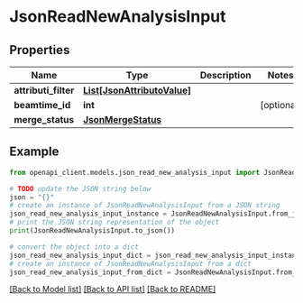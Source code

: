 # JsonReadNewAnalysisInput


## Properties

Name | Type | Description | Notes
------------ | ------------- | ------------- | -------------
**attributi_filter** | [**List[JsonAttributoValue]**](JsonAttributoValue.md) |  | 
**beamtime_id** | **int** |  | [optional] 
**merge_status** | [**JsonMergeStatus**](JsonMergeStatus.md) |  | 

## Example

```python
from openapi_client.models.json_read_new_analysis_input import JsonReadNewAnalysisInput

# TODO update the JSON string below
json = "{}"
# create an instance of JsonReadNewAnalysisInput from a JSON string
json_read_new_analysis_input_instance = JsonReadNewAnalysisInput.from_json(json)
# print the JSON string representation of the object
print(JsonReadNewAnalysisInput.to_json())

# convert the object into a dict
json_read_new_analysis_input_dict = json_read_new_analysis_input_instance.to_dict()
# create an instance of JsonReadNewAnalysisInput from a dict
json_read_new_analysis_input_from_dict = JsonReadNewAnalysisInput.from_dict(json_read_new_analysis_input_dict)
```
[[Back to Model list]](../README.md#documentation-for-models) [[Back to API list]](../README.md#documentation-for-api-endpoints) [[Back to README]](../README.md)


